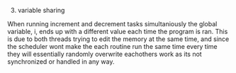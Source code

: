 3. variable sharing

When running increment and decrement tasks simultaniously the global variable, i, ends up with a different value each time the program is ran. This is due to both threads trying to edit the memory at the same time, and since the scheduler wont make the each routine run the same time every time they will essentially randomly overwrite eachothers work as its not synchronized or handled in any way.

